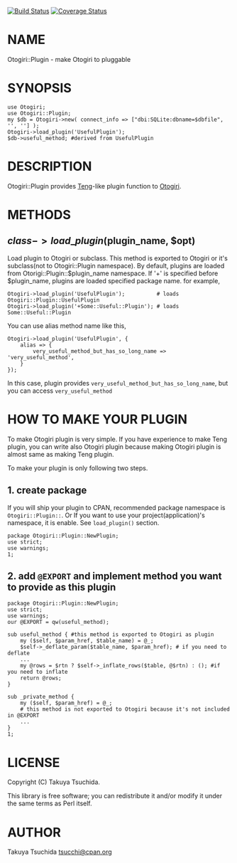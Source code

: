 [![Build Status](https://travis-ci.org/tsucchi/p5-Otogiri-Plugin.png?branch=master)](https://travis-ci.org/tsucchi/p5-Otogiri-Plugin) [![Coverage Status](https://coveralls.io/repos/tsucchi/p5-Otogiri-Plugin/badge.png?branch=master)](https://coveralls.io/r/tsucchi/p5-Otogiri-Plugin?branch=master)
# NAME

Otogiri::Plugin - make Otogiri to pluggable

# SYNOPSIS

    use Otogiri;
    use Otogiri::Plugin;
    my $db = Otogiri->new( connect_info => ["dbi:SQLite:dbname=$dbfile", '', ''] );
    Otogiri->load_plugin('UsefulPlugin');
    $db->useful_method; #derived from UsefulPlugin

# DESCRIPTION

Otogiri::Plugin provides [Teng](https://metacpan.org/pod/Teng)-like plugin function to [Otogiri](https://metacpan.org/pod/Otogiri).

# METHODS

## $class->load\_plugin($plugin\_name, $opt)

Load plugin to Otogiri or subclass. This method is exported to Otogiri or it's subclass(not to Otogiri::Plugin namespace).
By default, plugins are loaded from Otorigi::Plugin::$plugin\_name namespace. If '+' is specified before $plugin\_name, 
plugins are loaded specified package name. for example,

    Otogiri->load_plugin('UsefulPlugin');          # loads Otogiri::Plugin::UsefulPlugin
    Otogiri->load_plugin('+Some::Useful::Plugin'); # loads Some::Useful::Plugin

You can use alias method name like this,

    Otogiri->load_plugin('UsefulPlugin', { 
        alias => {
            very_useful_method_but_has_so_long_name => 'very_useful_method', 
        }
    });

In this case, plugin provides `very_useful_method_but_has_so_long_name`, but you can access `very_useful_method`

# HOW TO MAKE YOUR PLUGIN

To make Otogiri plugin is very simple. If you have experience to make Teng plugin, you can write also Otogiri plugin
because making Otogiri plugin is almost same as making Teng plugin.

To make your plugin is only following two steps.

## 1. create package

If you will ship your plugin to CPAN, recommended package namespace is `Otogiri::Plugin::`. Or If you want to
use your project(application)'s namespace, it is enable. See `load_plugin()` section.

    package Otogiri::Plugin::NewPlugin;
    use strict;
    use warnings;
    1;

## 2. add `@EXPORT` and implement method you want to provide as this plugin

    package Otogiri::Plugin::NewPlugin;
    use strict;
    use warnings;
    our @EXPORT = qw(useful_method);

    sub useful_method { #this method is exported to Otogiri as plugin
        my ($self, $param_href, $table_name) = @_;
        $self->_deflate_param($table_name, $param_href); # if you need to deflate
        ...
        my @rows = $rtn ? $self->_inflate_rows($table, @$rtn) : (); #if you need to inflate
        return @rows;
    }

    sub _private_method {
        my ($self, $param_href) = @_;
        # this method is not exported to Otogiri because it's not included in @EXPORT
        ...
    }
    1;

# LICENSE

Copyright (C) Takuya Tsuchida.

This library is free software; you can redistribute it and/or modify
it under the same terms as Perl itself.

# AUTHOR

Takuya Tsuchida <tsucchi@cpan.org>
